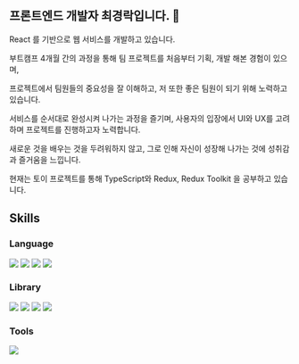 ## 프론트엔드 개발자 최경락입니다. 👋

React 를 기반으로 웹 서비스를 개발하고 있습니다.

부트캠프 4개월 간의 과정을 통해 팀 프로젝트를 처음부터 기획, 개발 해본 경험이 있으며, 

프로젝트에서 팀원들의 중요성을 잘 이해하고, 저 또한 좋은 팀원이 되기 위해 노력하고 있습니다.

서비스를 순서대로 완성시켜 나가는 과정을 즐기며, 사용자의 입장에서 UI와 UX를 고려하며 프로젝트를 진행하고자 노력합니다.

새로운 것을 배우는 것을 두려워하지 않고, 그로 인해 자신이 성장해 나가는 것에 성취감과 즐거움을 느낍니다.

현재는 토이 프로젝트를 통해 TypeScript와 Redux, Redux Toolkit 을 공부하고 있습니다.


## Skills
### Language
<img src="https://img.shields.io/badge/HTML-E34F26?style=for-the-badge&logo=html5&logoColor=white"> <img src="https://img.shields.io/badge/CSS-1572B6?style=for-the-badge&logo=css3&logoColor=white"> <img src="https://img.shields.io/badge/Javascript-F7DF1E?style=for-the-badge&logo=javascript&logoColor=black"> <img src="https://img.shields.io/badge/TypeScript-3178C6?style=for-the-badge&logo=typescript&logoColor=white"> 
### Library
<img src="https://img.shields.io/badge/React-61DAFB?style=for-the-badge&logo=react-native&logoColor=black"> <img src="https://img.shields.io/badge/React-61DAFB?style=for-the-badge&logo=react&logoColor=black"> <img src="https://img.shields.io/badge/redux-764ABC?style=for-the-badge&logo=redux&logoColor=white"> <img src="https://img.shields.io/badge/styled-components-DB7093?style=for-the-badge&logo=styled-components&logoColor=white"> 
### Tools
<img src="https://img.shields.io/badge/git-F05032?style=for-the-badge&logo=git&logoColor=white">
